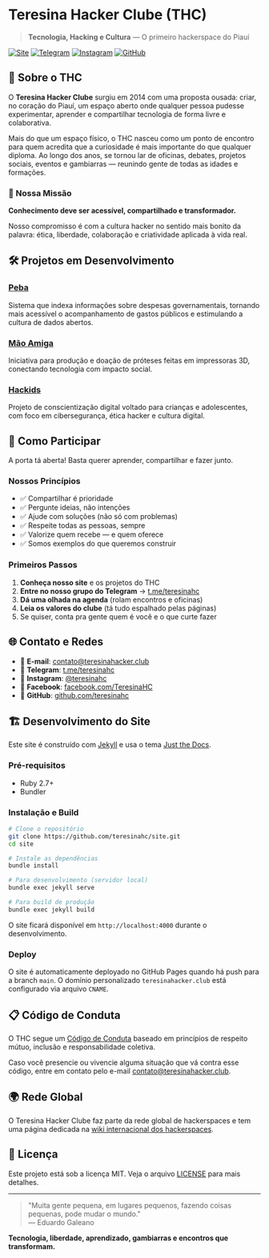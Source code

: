 # Teresina Hacker Clube (THC)

> **Tecnologia, Hacking e Cultura** — O primeiro hackerspace do Piauí

[![Site](https://img.shields.io/badge/Site-teresinahacker.club-blue)](https://teresinahacker.club)
[![Telegram](https://img.shields.io/badge/Telegram-@teresinahc-blue)](https://t.me/teresinahc)
[![Instagram](https://img.shields.io/badge/Instagram-@teresinahc-pink)](https://instagram.com/teresinahc)
[![GitHub](https://img.shields.io/badge/GitHub-teresinahc-black)](https://github.com/teresinahc)

## 🚀 Sobre o THC

O **Teresina Hacker Clube** surgiu em 2014 com uma proposta ousada: criar, no coração do Piauí, um espaço aberto onde qualquer pessoa pudesse experimentar, aprender e compartilhar tecnologia de forma livre e colaborativa.

Mais do que um espaço físico, o THC nasceu como um ponto de encontro para quem acredita que a curiosidade é mais importante do que qualquer diploma. Ao longo dos anos, se tornou lar de oficinas, debates, projetos sociais, eventos e gambiarras — reunindo gente de todas as idades e formações.

### 🎯 Nossa Missão

**Conhecimento deve ser acessível, compartilhado e transformador.**

Nosso compromisso é com a cultura hacker no sentido mais bonito da palavra: ética, liberdade, colaboração e criatividade aplicada à vida real.

## 🛠️ Projetos em Desenvolvimento

### [Peba](https://github.com/teresinahc/peba)
Sistema que indexa informações sobre despesas governamentais, tornando mais acessível o acompanhamento de gastos públicos e estimulando a cultura de dados abertos.

### [Mão Amiga](https://github.com/teresinahc/mao-amiga)
Iniciativa para produção e doação de próteses feitas em impressoras 3D, conectando tecnologia com impacto social.

### [Hackids](https://github.com/teresinahc/hackids)
Projeto de conscientização digital voltado para crianças e adolescentes, com foco em cibersegurança, ética hacker e cultura digital.

## 🤝 Como Participar

A porta tá aberta! Basta querer aprender, compartilhar e fazer junto.

### Nossos Princípios
- ✅ Compartilhar é prioridade
- ✅ Pergunte ideias, não intenções
- ✅ Ajude com soluções (não só com problemas)
- ✅ Respeite todas as pessoas, sempre
- ✅ Valorize quem recebe — e quem oferece
- ✅ Somos exemplos do que queremos construir

### Primeiros Passos
1. **Conheça nosso site** e os projetos do THC
2. **Entre no nosso grupo do Telegram** → [t.me/teresinahc](https://t.me/teresinahc)
3. **Dá uma olhada na agenda** (rolam encontros e oficinas)
4. **Leia os valores do clube** (tá tudo espalhado pelas páginas)
5. Se quiser, conta pra gente quem é você e o que curte fazer

## 🌐 Contato e Redes

- 📧 **E-mail**: [contato@teresinahacker.club](mailto:contato@teresinahacker.club)
- 💬 **Telegram**: [t.me/teresinahc](https://t.me/teresinahc)
- 📸 **Instagram**: [@teresinahc](https://instagram.com/teresinahc)
- 📘 **Facebook**: [facebook.com/TeresinaHC](https://facebook.com/TeresinaHC)
- 🐙 **GitHub**: [github.com/teresinahc](https://github.com/teresinahc)

## 🏗️ Desenvolvimento do Site

Este site é construído com [Jekyll](https://jekyllrb.com/) e usa o tema [Just the Docs](https://just-the-docs.github.io/just-the-docs/).

### Pré-requisitos
- Ruby 2.7+
- Bundler

### Instalação e Build

```bash
# Clone o repositório
git clone https://github.com/teresinahc/site.git
cd site

# Instale as dependências
bundle install

# Para desenvolvimento (servidor local)
bundle exec jekyll serve

# Para build de produção
bundle exec jekyll build
```

O site ficará disponível em `http://localhost:4000` durante o desenvolvimento.

### Deploy

O site é automaticamente deployado no GitHub Pages quando há push para a branch `main`. O domínio personalizado `teresinahacker.club` está configurado via arquivo `CNAME`.

## 📋 Código de Conduta

O THC segue um [Código de Conduta](https://github.com/teresinahc/codigo-de-conduta) baseado em princípios de respeito mútuo, inclusão e responsabilidade coletiva.

Caso você presencie ou vivencie alguma situação que vá contra esse código, entre em contato pelo e-mail [contato@teresinahacker.club](mailto:contato@teresinahacker.club).

## 🌍 Rede Global

O Teresina Hacker Clube faz parte da rede global de hackerspaces e tem uma página dedicada na [wiki internacional dos hackerspaces](https://wiki.hackerspaces.org/Teresinahc).

## 📄 Licença

Este projeto está sob a licença MIT. Veja o arquivo [LICENSE](LICENSE) para mais detalhes.

---

> "Muita gente pequena, em lugares pequenos, fazendo coisas pequenas, pode mudar o mundo."  
> — Eduardo Galeano

**Tecnologia, liberdade, aprendizado, gambiarras e encontros que transformam.**

